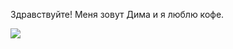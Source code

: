 Здравствуйте!
Меня зовут Дима и я люблю кофе.

![](https://www.factroom.ru/wp-content/uploads/2021/03/cute-5424776_1280.jpg)